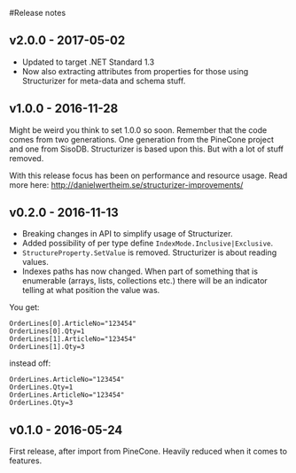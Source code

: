 #Release notes

## v2.0.0 - 2017-05-02
- Updated to target .NET Standard 1.3
- Now also extracting attributes from properties for those using Structurizer for meta-data and schema stuff.

## v1.0.0 - 2016-11-28
Might be weird you think to set 1.0.0 so soon. Remember that the code comes from two generations. One generation from the PineCone project and one from SisoDB. Structurizer is based upon this. But with a lot of stuff removed.

With this release focus has been on performance and resource usage. Read more here: http://danielwertheim.se/structurizer-improvements/

## v0.2.0 - 2016-11-13
- Breaking changes in API to simplify usage of Structurizer.
- Added possibility of per type define `IndexMode.Inclusive|Exclusive`.
- `StructureProperty.SetValue` is removed. Structurizer is about reading values.
- Indexes paths has now changed. When part of something that is enumerable (arrays, lists, collections etc.) there will be an indicator telling at what position the value was.

You get:

```
OrderLines[0].ArticleNo="123454"
OrderLines[0].Qty=1
OrderLines[1].ArticleNo="123454"
OrderLines[1].Qty=3
```

instead off:

```
OrderLines.ArticleNo="123454"
OrderLines.Qty=1
OrderLines.ArticleNo="123454"
OrderLines.Qty=3
```

## v0.1.0 - 2016-05-24
First release, after import from PineCone. Heavily reduced when it comes to features.